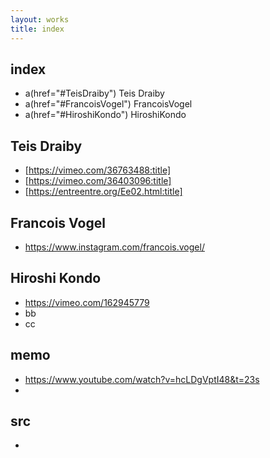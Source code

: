 ```yaml
---
layout: works
title: index
---
```


## index
* a(href="#TeisDraiby") Teis Draiby
* a(href="#FrancoisVogel") FrancoisVogel
* a(href="#HiroshiKondo") HiroshiKondo

## <span id="TeisDraiby">Teis Draiby</id>
* [https://vimeo.com/36763488:title]
* [https://vimeo.com/36403096:title]
* [https://entreentre.org/Ee02.html:title]

## <span id="FrancoisVogel">Francois Vogel</span>
* https://www.instagram.com/francois.vogel/

## <span id="HiroshiKondo">Hiroshi Kondo</span>
* https://vimeo.com/162945779
* bb
* cc

## memo
* https://www.youtube.com/watch?v=hcLDgVptI48&t=23s
* 

## src
* 
